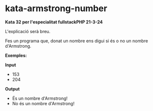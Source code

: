 # kata-armstrong-number

**Kata 32 per l'especialitat fullstackPHP 21-3-24**

L'explicació serà breu.

Fes un programa que, donat un nombre ens digui si és o no
un nombre d'Armstrong.

**Exemples:**

**Input**
- 153
- 204

**Output**
- És un nombre d'Armstrong!
- No és un nombre d'Armstrong!